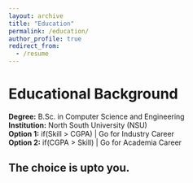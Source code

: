 ```yaml
---
layout: archive
title: "Education"
permalink: /education/
author_profile: true
redirect_from:
  - /resume
---
```

Educational Background
======
**Degree:** B.Sc. in Computer Science and Engineering    
**Institution:** North South University (NSU)  
**Option 1:**  if(Skill > CGPA) | Go for Industry Career  
**Option 2:**  if(CGPA > Skill) | Go for Academia Career  
## The choice is upto you.








